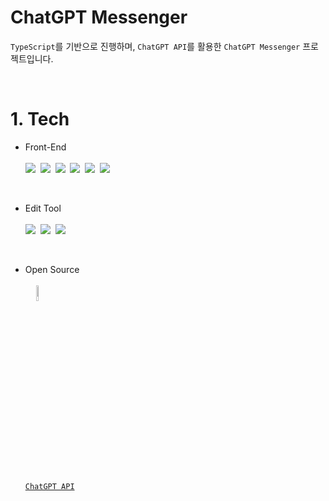 # ChatGPT Messenger
`TypeScript`를 기반으로 진행하며, `ChatGPT API`를 활용한 `ChatGPT Messenger` 프로젝트입니다.

<br>

# 1. Tech
- Front-End
  <br><br>
      <img src="https://img.shields.io/badge/HTML5-E34F26?style=flat-square&logo=HTML5&logoColor=white">&nbsp;
      <img src="https://img.shields.io/badge/CSS3-1572B6?style=flat-square&logo=CSS3&logoColor=white">&nbsp;
      <img src="https://img.shields.io/badge/JavaScript-F7DF1E?style=flat-square&logo=JavaScript&logoColor=424242">&nbsp;
      <img src="https://img.shields.io/badge/TypeScript-3178C6?style=flat-square&logo=TypeScript&logoColor=white">&nbsp;
      <img src="https://img.shields.io/badge/Next.js-000000?style=flat-square&logo=Next.js&logoColor=white">&nbsp;
      <img src="https://img.shields.io/badge/Tailwind CSS-06B6D4?style=flat-square&logo=Tailwind CSS&logoColor=white">
  
<br>

<!-- - Deploy
  <br><br>
      <img src="https://img.shields.io/badge/Vercel-000000?style=flat-square&logo=Vercel&logoColor=white">

<br>

-->
- Edit Tool
  <br><br>
      <img src="https://img.shields.io/badge/Visual Studio Code-007ACC?style=flat-square&logo=Visual Studio Code&logoColor=white">&nbsp;
      <img src="https://img.shields.io/badge/Git-F05032?style=flat-square&logo=Git&logoColor=white">&nbsp;
      <img src="https://img.shields.io/badge/GitHub-181717?style=flat-square&logo=GitHub&logoColor=white">
      
<br>

- Open Source
  <br><br>
    <span align='center'>
      <a href='https://openai.com/blog/chatgpt/'>
      <img width='8%' src='https://upload.wikimedia.org/wikipedia/commons/thumb/0/04/ChatGPT_logo.svg/120px-ChatGPT_logo.svg.png'/>
      <br>
      `ChatGPT API`
      </a>
    </span>

<!-- 참고 링크 : https://www.youtube.com/watch?v=V6Hq_EX2LLM&list=WL&index=9&t=742s&ab_channel=SonnySangha -->